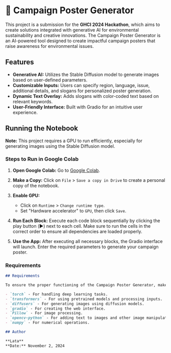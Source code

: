 # 🌿 Campaign Poster Generator

This project is a submission for the **GHCI 2024 Hackathon**, which aims to create solutions integrated with generative AI for environmental sustainability and creative innovations. The Campaign Poster Generator is an AI-powered tool designed to create impactful campaign posters that raise awareness for environmental issues.

## Features

- **Generative AI:** Utilizes the Stable Diffusion model to generate images based on user-defined parameters.
- **Customizable Inputs:** Users can specify region, language, issue, additional details, and slogans for personalized poster generation.
- **Dynamic Text Overlay:** Adds slogans with color-coded text based on relevant keywords.
- **User-Friendly Interface:** Built with Gradio for an intuitive user experience.

## Running the Notebook

**Note:** This project requires a GPU to run efficiently, especially for generating images using the Stable Diffusion model.

### Steps to Run in Google Colab

1. **Open Google Colab:**
   Go to [Google Colab](https://colab.research.google.com/).

2. **Make a Copy:**
   Click on `File` > `Save a copy in Drive` to create a personal copy of the notebook.

3. **Enable GPU:**
   - Click on `Runtime` > `Change runtime type`.
   - Set "Hardware accelerator" to `GPU`, then click `Save`.

4. **Run Each Block:**
   Execute each code block sequentially by clicking the play button (▶️) next to each cell. Make sure to run the cells in the correct order to ensure all dependencies are loaded properly.

5. **Use the App:**
   After executing all necessary blocks, the Gradio interface will launch. Enter the required parameters to generate your campaign poster.


### Requirements

```markdown
## Requirements

To ensure the proper functioning of the Campaign Poster Generator, make sure to install the following packages:

- `torch` - For handling deep learning tasks.
- `transformers` - For using pretrained models and processing inputs.
- `diffusers` - For generating images using diffusion models.
- `gradio` - For creating the web interface.
- `Pillow` - For image processing.
- `opencv-python` - For adding text to images and other image manipulations.
- `numpy` - For numerical operations.

## Author

**Lata**  
**Date:** November 2, 2024


